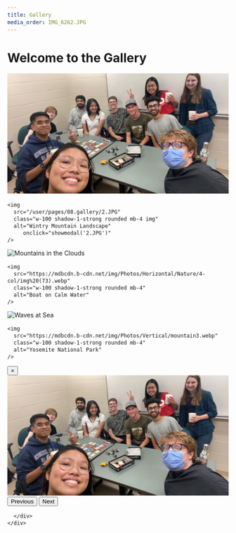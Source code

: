 ```yaml
---
title: Gallery
media_order: IMG_6262.JPG
---
```


<h1>Welcome to the Gallery</h1>
<!-- Gallery -->
<!-- src="/user/pages/08.gallery/filename.png"-->
<div class="row">
  <div class="col-lg-4 col-md-12 mb-4 mb-lg-0">
    <img
      src="/user/pages/08.gallery/1.JPG"
      class="w-100 shadow-1-strong rounded mb-4 img"
      alt="Boat on Calm Water"
      onclick="showmodal('1.JPG')"
    />

    <img
      src="/user/pages/08.gallery/2.JPG"
      class="w-100 shadow-1-strong rounded mb-4 img"
      alt="Wintry Mountain Landscape"
         onclick="showmodal('2.JPG')"
    />
  </div>

  <div class="col-lg-4 mb-4 mb-lg-0">
    <img
      src="https://mdbcdn.b-cdn.net/img/Photos/Vertical/mountain2.webp"
      class="w-100 shadow-1-strong rounded mb-4"
      alt="Mountains in the Clouds"
    />

    <img
      src="https://mdbcdn.b-cdn.net/img/Photos/Horizontal/Nature/4-col/img%20(73).webp"
      class="w-100 shadow-1-strong rounded mb-4"
      alt="Boat on Calm Water"
    />
  </div>

  <div class="col-lg-4 mb-4 mb-lg-0">
    <img
      src="https://mdbcdn.b-cdn.net/img/Photos/Horizontal/Nature/4-col/img%20(18).webp"
      class="w-100 shadow-1-strong rounded mb-4"
      alt="Waves at Sea"
    />

    <img
      src="https://mdbcdn.b-cdn.net/img/Photos/Vertical/mountain3.webp"
      class="w-100 shadow-1-strong rounded mb-4"
      alt="Yosemite National Park"
    />
  </div>
</div>
<!-- Gallery -->

<script src="https://cdn.jsdelivr.net/npm/bootstrap@5.0.2/dist/js/bootstrap.bundle.min.js" integrity="sha384-MrcW6ZMFYlzcLA8Nl+NtUVF0sA7MsXsP1UyJoMp4YLEuNSfAP+JcXn/tWtIaxVXM" crossorigin="anonymous"></script>
<link href="https://cdn.jsdelivr.net/npm/bootstrap@5.0.2/dist/css/bootstrap.min.css" rel="stylesheet" integrity="sha384-EVSTQN3/azprG1Anm3QDgpJLIm9Nao0Yz1ztcQTwFspd3yD65VohhpuuCOmLASjC" crossorigin="anonymous">

<!-- Modal -->
<div class="modal fade" id="exampleModalCenter" tabindex="-1" role="dialog" aria-labelledby="exampleModalCenterTitle" aria-hidden="true">
  <div class="modal-dialog modal-dialog-centered" role="document" style="min-width: 70%">
    <div class="modal-content">
      <div class="modal-header" style="justify-content:end">
        <button type="button" class="close btn btn-primary" data-bs-dismiss="modal" aria-label="Close">
          <span aria-hidden="true">&times;</span>
        </button>
      </div>
      <div class="modal-body row">
        <img
          id="modalimg"
          src="/user/pages/08.gallery/1.JPG"
          width="1000" 
          alt="Boat on Calm Water"
        />
          <!-- class="w-100 shadow-1-strong rounded mb-4" -->

  <button class="carousel-control-prev" type="button" onclick="prevImg()">
            <span class="carousel-control-prev-icon" aria-hidden="true"></span>
            <span class="visually-hidden">Previous</span>
        </button>
        <button class="carousel-control-next" type="button" onclick="nextImg()">
            <span class="carousel-control-next-icon" aria-hidden="true"></span>
            <span class="visually-hidden">Next</span>
        </button>

      </div>
    </div>
  </div>
</div>
<script>
  function showmodal (filename){
    if (filename.trim().length == 0){
        $("#exampleModalCenter").modal('hide')
    }
    else {
        $("#modalimg").attr("src", "/user/pages/08.gallery/" + filename);
        $("#exampleModalCenter").modal('show')
        document.onkeydown = checkKey;
    }
        
  }
  function checkKey(e) {

    e = e || window.event;

    if (e.keyCode == '37') {
       prevImg()
    }
    else if (e.keyCode == '39') {
       nextImg()
    }

}
  function nextImg(){
    let curtemp = document.getElementById("modalimg").src; 
    let cur = curtemp.substring(curtemp.indexOf("/", 40)+1, curtemp.indexOf(".JPG"))
    cur = parseInt(cur)+1 > 2 ? 2 : parseInt(cur)+1
    $("#modalimg").attr("src", "/user/pages/08.gallery/" + (cur) + ".JPG");
  }
  function prevImg(){
    let curtemp = document.getElementById("modalimg").src; 
    let cur = curtemp.substring(curtemp.indexOf("/", 40)+1, curtemp.indexOf(".JPG"))
    cur = parseInt(cur)-1 < 1 ? 1 : parseInt(cur)-1
    $("#modalimg").attr("src", "/user/pages/08.gallery/" + (cur) + ".JPG");
  }
</script>
<style>
    .img:hover{
         cursor: pointer; 
        opacity: 50%;
    }
</style>